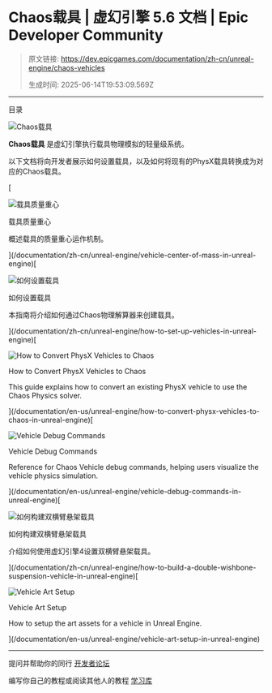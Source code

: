 # Chaos载具 | 虚幻引擎 5.6 文档 | Epic Developer Community

> 原文链接: https://dev.epicgames.com/documentation/zh-cn/unreal-engine/chaos-vehicles
> 
> 生成时间: 2025-06-14T19:53:09.569Z

---

目录

![Chaos载具](https://dev.epicgames.com/community/api/documentation/image/78df0524-673f-4ed3-90b8-d4a76334ae03?resizing_type=fill&width=1920&height=335)

**Chaos载具** 是虚幻引擎执行载具物理模拟的轻量级系统。

以下文档将向开发者展示如何设置载具，以及如何将现有的PhysX载具转换成为对应的Chaos载具。

[

![载具质量重心](https://d1iv7db44yhgxn.cloudfront.net/documentation/images/342cd76f-a8ff-4105-af8d-e436683fbcec/vehicles-topic-image.png)

载具质量重心

概述载具的质量重心运作机制。





](/documentation/zh-cn/unreal-engine/vehicle-center-of-mass-in-unreal-engine)[

![如何设置载具](https://d1iv7db44yhgxn.cloudfront.net/documentation/images/65549a51-ef6a-4979-b1f5-95f64fc7610a/vehicles-topic-image.png)

如何设置载具

本指南将介绍如何通过Chaos物理解算器来创建载具。





](/documentation/zh-cn/unreal-engine/how-to-set-up-vehicles-in-unreal-engine)[

![How to Convert PhysX Vehicles to Chaos](https://d1iv7db44yhgxn.cloudfront.net/documentation/images/4162c3fe-5cb7-47e1-8fb2-2ad30d93a0fb/vehicles-topic-image.png)

How to Convert PhysX Vehicles to Chaos

This guide explains how to convert an existing PhysX vehicle to use the Chaos Physics solver.





](/documentation/en-us/unreal-engine/how-to-convert-physx-vehicles-to-chaos-in-unreal-engine)[

![Vehicle Debug Commands](https://d1iv7db44yhgxn.cloudfront.net/documentation/images/272416f8-a73e-441f-aeb5-53dcd66789d5/vehicles-topic-image.png)

Vehicle Debug Commands

Reference for Chaos Vehicle debug commands, helping users visualize the vehicle physics simulation.





](/documentation/en-us/unreal-engine/vehicle-debug-commands-in-unreal-engine)[

![如何构建双横臂悬架载具](https://d1iv7db44yhgxn.cloudfront.net/documentation/images/6e9766f6-3aa2-41ba-9c23-e1698db3f24d/vehicles-topic-image.png)

如何构建双横臂悬架载具

介绍如何使用虚幻引擎4设置双横臂悬架载具。





](/documentation/zh-cn/unreal-engine/how-to-build-a-double-wishbone-suspension-vehicle-in-unreal-engine)[

![Vehicle Art Setup](https://d1iv7db44yhgxn.cloudfront.net/documentation/images/4c1894ed-dd25-4b7b-8e2d-95f4be46d56d/vehicles-topic-image.png)

Vehicle Art Setup

How to setup the art assets for a vehicle in Unreal Engine.





](/documentation/en-us/unreal-engine/vehicle-art-setup-in-unreal-engine)

* * *

提问并帮助你的同行 [开发者论坛](https://forums.unrealengine.com/categories?tag=unreal-engine)

编写你自己的教程或阅读其他人的教程 [学习库](https://dev.epicgames.com/community/unreal-engine/learning)
